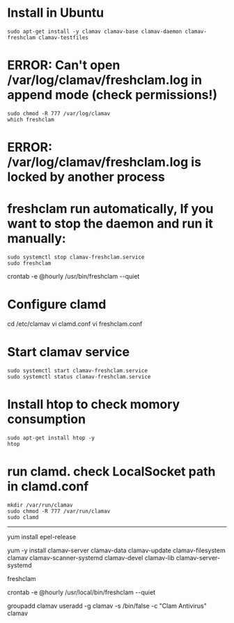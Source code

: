 
# Install in Ubuntu 

```
sudo apt-get install -y clamav clamav-base clamav-daemon clamav-freshclam clamav-testfiles
```

# ERROR: Can't open /var/log/clamav/freshclam.log in append mode (check permissions!)
```
sudo chmod -R 777 /var/log/clamav
which freshclam
```

# ERROR: /var/log/clamav/freshclam.log is locked by another process
# freshclam run automatically, If you want to stop the daemon and run it manually:
```
sudo systemctl stop clamav-freshclam.service
sudo freshclam
```

crontab -e
@hourly   /usr/bin/freshclam --quiet

# Configure clamd 
cd /etc/clamav
vi clamd.conf
vi  freshclam.conf

# Start clamav service

```
sudo systemctl start clamav-freshclam.service
sudo systemctl status clamav-freshclam.service
```
# Install htop to check momory consumption
```
sudo apt-get install htop -y 
htop
```

# run clamd. check LocalSocket path in clamd.conf
```
mkdir /var/run/clamav
sudo chmod -R 777 /var/run/clamav
sudo clamd
```

------

yum install epel-release

yum -y install clamav-server clamav-data clamav-update clamav-filesystem clamav clamav-scanner-systemd clamav-devel clamav-lib clamav-server-systemd

freshclam

crontab -e
@hourly   /usr/local/bin/freshclam --quiet


groupadd clamav
useradd -g clamav -s /bin/false -c "Clam Antivirus" clamav
